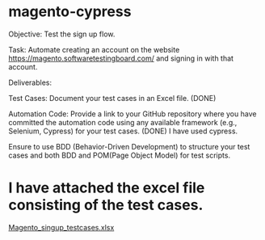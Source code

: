# magento-cypress

Objective: Test the sign up flow.

Task: Automate creating an account on the website https://magento.softwaretestingboard.com/ and signing in with that account.

Deliverables:

Test Cases: Document your test cases in an Excel file. (DONE)

Automation Code: Provide a link to your GitHub repository where you have committed the automation code using any available framework (e.g., Selenium, Cypress) for your test cases. (DONE)
I have used cypress.

Ensure to use BDD (Behavior-Driven Development) to structure your test cases and both BDD and POM(Page Object Model) for test scripts.


# I have attached the excel file consisting of the test cases.
[Magento_singup_testcases.xlsx](https://github.com/user-attachments/files/18251260/Magento_singup_testcases.xlsx)


